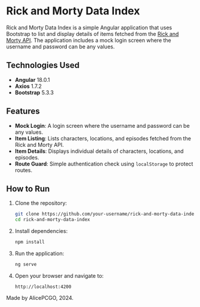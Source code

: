 # Rick and Morty Data Index

Rick and Morty Data Index is a simple Angular application that uses Bootstrap to list and display details of items fetched from the [Rick and Morty API](https://rickandmortyapi.com). The application includes a mock login screen where the username and password can be any values.

## Technologies Used

- **Angular** 18.0.1
- **Axios** 1.7.2
- **Bootstrap** 5.3.3

## Features

- **Mock Login**: A login screen where the username and password can be any values.
- **Item Listing**: Lists characters, locations, and episodes fetched from the Rick and Morty API.
- **Item Details**: Displays individual details of characters, locations, and episodes.
- **Route Guard**: Simple authentication check using `localStorage` to protect routes.

## How to Run

1. Clone the repository:
   ```sh
   git clone https://github.com/your-username/rick-and-morty-data-index.git
   cd rick-and-morty-data-index
   ```

2. Install dependencies:
   ```sh
   npm install
   ```

3. Run the application:
   ```sh
   ng serve
   ```

4. Open your browser and navigate to:
   ```
   http://localhost:4200
   ```


Made by AlicePCGO, 2024.
